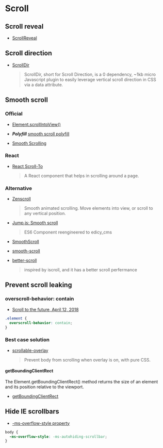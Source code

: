 # Scroll

## Scroll reveal

- [ScrollReveal](https://github.com/jlmakes/scrollreveal)

## Scroll direction

- [ScrollDir](https://github.com/dollarshaveclub/scrolldir)
  > ScrollDir, short for Scroll Direction, is a 0 dependency, ~1kb micro Javascript plugin to easily leverage vertical scroll direction in CSS via a data attribute.

## Smooth scroll

### Official

- [Element.scrollIntoView()](https://developer.mozilla.org/en/docs/Web/API/Element/scrollIntoView)
- **_Polyfill_** [smooth scroll polyfill](https://github.com/iamdustan/smoothscroll)

- [Smooth Scrolling](https://css-tricks.com/snippets/jquery/smooth-scrolling/)

### React

- [React Scroll-To](https://github.com/ganderzz/react-scroll-to)
  > A React component that helps in scrolling around a page.

### Alternative

- [Zenscroll](https://github.com/zengabor/zenscroll)

  > Smooth animated scrolling. Move elements into view, or scroll to any vertical position.

- [Jump.js: Smooth scroll](https://github.com/callmecavs/jump.js)

  > ES6
  > Component reengineered to edicy_cms

- [SmoothScroll](https://github.com/alicelieutier/smoothScroll)

- [smooth-scroll](https://github.com/cferdinandi/smooth-scroll)

- [better-scroll](https://github.com/ustbhuangyi/better-scroll)
  > inspired by iscroll, and it has a better scroll perfermance

## Prevent scroll leaking

### overscroll-behavior: contain

- [Scroll to the future, April 12, 2018](https://evilmartians.com/chronicles/scroll-to-the-future-modern-javascript-css-scrolling-implementations)

```css
.element {
  overscroll-behavior: contain;
}
```

### Best case solution

- [scrollable-overlay](https://github.com/Luxiyalu/scrollable-overlay)
  > Prevent body from scrolling when overlay is on, with pure CSS.

#### getBoundingClientRect

The Element.getBoundingClientRect() method returns the size of an element and its position relative to the viewport.

- [getBoundingClientRect](https://developer.mozilla.org/en-US/docs/Web/API/Element/getBoundingClientRect)

## Hide IE scrollbars

- [-ms-overflow-style property](<https://msdn.microsoft.com/en-us/library/hh771902(v=vs.85).aspx>)

```css
body {
  -ms-overflow-style: -ms-autohiding-scrollbar;
}
```
